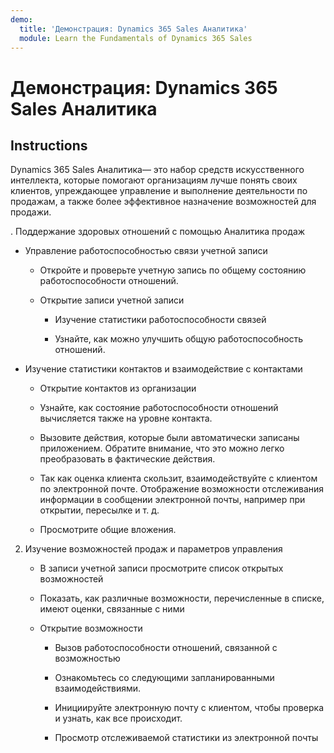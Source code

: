 ```yaml
---
demo:
  title: 'Демонстрация: Dynamics 365 Sales Аналитика'
  module: Learn the Fundamentals of Dynamics 365 Sales
---
```


# Демонстрация: Dynamics 365 Sales Аналитика

## Instructions

Dynamics 365 Sales Аналитика— это набор средств искусственного интеллекта, которые помогают организациям лучше понять своих клиентов, упреждающее управление и выполнение деятельности по продажам, а также более эффективное назначение возможностей для продажи. 

. Поддержание здоровых отношений с помощью Аналитика продаж

- Управление работоспособностью связи учетной записи

    - Откройте и проверьте учетную запись по общему состоянию работоспособности отношений.

    - Открытие записи учетной записи

        - Изучение статистики работоспособности связей

        - Узнайте, как можно улучшить общую работоспособность отношений. 

- Изучение статистики контактов и взаимодействие с контактами

    - Открытие контактов из организации

    - Узнайте, как состояние работоспособности отношений вычисляется также на уровне контакта.

    - Вызовите действия, которые были автоматически записаны приложением. Обратите внимание, что это можно легко преобразовать в фактические действия. 

    - Так как оценка клиента скользит, взаимодействуйте с клиентом по электронной почте. Отображение возможности отслеживания информации в сообщении электронной почты, например при открытии, пересылке и т. д. 

    - Просмотрите общие вложения. 

 

2. Изучение возможностей продаж и параметров управления

    - В записи учетной записи просмотрите список открытых возможностей

    - Показать, как различные возможности, перечисленные в списке, имеют оценки, связанные с ними

    - Открытие возможности

        - Вызов работоспособности отношений, связанной с возможностью

        - Ознакомьтесь со следующими запланированными взаимодействиями. 

        - Инициируйте электронную почту с клиентом, чтобы проверка и узнать, как все происходит. 

        - Просмотр отслеживаемой статистики из электронной почты 

